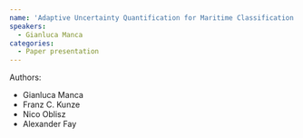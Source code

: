 ```yaml
---
name: 'Adaptive Uncertainty Quantification for Maritime Classification under Cloud Cover in Satellite Imagery'
speakers:
  - Gianluca Manca
categories:
  - Paper presentation
---
```


Authors:
- Gianluca Manca
- Franz C. Kunze
- Nico Oblisz
- Alexander Fay
